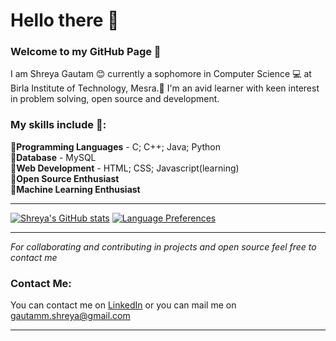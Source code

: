 # **Hello there 👋**
### **Welcome to my GitHub Page 🤗**
I am Shreya Gautam 😊 currently a sophomore in Computer Science 💻 at Birla Institute of Technology, Mesra.🏫 I'm an avid learner with keen interest in problem solving, open source and development.
<!--
**ShreyaGautamm/ShreyaGautamm** is a ✨ _special_ ✨ repository because its `README.md` (this file) appears on your GitHub profile.-->

### My skills include 🎀:
🔹**Programming Languages** - C; C++; Java; Python\
🔹**Database** - MySQL\
🔹**Web Development** - HTML; CSS; Javascript(learning)<br>
🔹**Open Source Enthusiast**\
🔹**Machine Learning Enthusiast**

***

[![Shreya's GitHub stats](https://github-readme-stats.vercel.app/api?username=ShreyaGautamm&show_icons=true&theme=gruvbox)](https://github.com/ShreyaGautamm/github-readme-stats)
[![Language Preferences](https://github-readme-stats.vercel.app/api/top-langs/?username=ShreyaGautamm&layout=compact&theme=gruvbox)](https://github.com/ShreyaGautamm/github-readme-stats)

***

_For collaborating and contributing in projects and open source feel free to contact me_

### Contact Me:
You can contact me on [LinkedIn](https://www.linkedin.com/in/shreya-gautam-5b00a819b/) or you can mail me on gautamm.shreya@gmail.com

***
